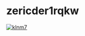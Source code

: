 # zericder1rqkw
[1]: https://telegra.ph/das-08-25
[![ klnm7 ](https://user-images.githubusercontent.com/142712528/263254424-ca9041a1-82d5-4ed3-88d2-810b68d3bd97.png)][1]
